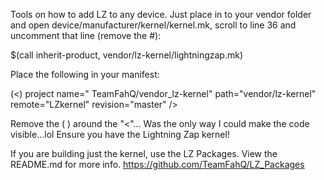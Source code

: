 Tools on how to add LZ to any device. Just place in to your vendor folder and open device/manufacturer/kernel/kernel.mk, scroll to line 36 and uncomment that line (remove the #):

$(call inherit-product, vendor/lz-kernel/lightningzap.mk)

Place the following in your manifest:

(<) project name=" TeamFahQ/vendor_lz-kernel" path="vendor/lz-kernel" remote="LZkernel" revision="master" />

Remove the ( ) around the "<"... Was the only way I could make the code visible...lol
Ensure you have the Lightning Zap kernel!

If you are building just the kernel, use the LZ Packages. View the README.md for more info. https://github.com/TeamFahQ/LZ_Packages
